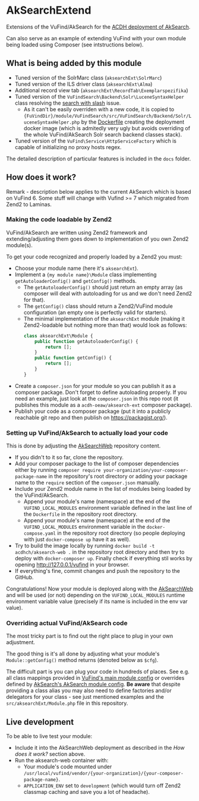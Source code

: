 # AkSearchExtend

Extensions of the VuFind/AkSearch for the [ACDH deployment of AkSearch](https://github.com/acdh-oeaw/AkSearchWeb).

Can also serve as an example of extending VuFind with your own module being loaded using Composer (see intstructions below).

## What is being added by this module

* Tuned version of the SolrMarc class (`aksearchExt\SolrMarc`)
* Tuned version of the ILS driver class (`aksearchExt\Alma`)
* Additional record view tab (`aksearchExt\RecordTab\Exemplarspezifika`)
* Tuned version of the `VuFindSearch\Backend\Solr\LuceneSyntaxHelper` class resolving the
  [search with slash](https://redmine.acdh.oeaw.ac.at/issues/20174) issue.  
  * As it can't be easily overriden with a new code, it is copied to
    `{FuVindDir}/module/VuFindSearch/src/VuFindSearch/Backend/Solr/LuceneSyntaxHelper.php`
    by the [Dockerfile](https://github.com/acdh-oeaw/AkSearchWeb/blob/main/Dockerfile) creating the deployment docker image 
    (which is admitedly very ugly but avoids overriding of the whole VuFind/AkSearch Solr search backend classes stack).
* Tuned version of the `VuFind\Service\HttpServiceFactory` which is capable of initializing no proxy hosts regex.

The detailed description of particular features is included in the `docs` folder.

## How does it work?

Remark - description below applies to the current AkSearch which is based on VuFind 6. Some stuff will change with Vufind >= 7 which migrated from Zend2 to Laminas.

### Making the code loadable by Zend2

VuFind/AkSearch are written using Zend2 framework and extending/adjusting them goes down to implementation of you own Zend2 module(s).

To get your code recognized and properly loaded by a Zend2 you must:

* Choose your module name (here it's `aksearchExt`).
* Implement a `{my module name}\Module` class implementing `getAutoloaderConfig()` and `getConfig()` methods.
    * The `getAutoloaderConfig()` should just return an empty array (as composer will deal with autoloading for us and we don't need Zend2 for that).
    * The `getConfig()` class should return a Zend2/VuFind module configuration (an empty one is perfectly valid for starters).
    * The minimal implementation of the `aksearchExt` module (making it Zend2-loadable but nothing more than that) would look as follows:
      ```php
      class aksearchExt\Module {
          public function getAutoloaderConfig() {
              return [];
          }
          public function getConfig() {
              return [];
          }
      }
      ```
* Create a `composer.json` for your module so you can publish it as a composer package.
  Don't forget to define autoloading properly.
  If you need an example, just look at the `composer.json` in this repo root (it publishes this module as a `acdh-oeaw/aksearch-ext` composer package).
* Publish your code as a composer package (put it into a publicly reachable git repo and then publish on https://packagist.org/).

### Setting up VuFind/AkSearch to actually load your code

This is done by adjusting the [AkSearchWeb](https://github.com/acdh-oeaw/AkSearchWeb) repository content.

* If you didn't to it so far, clone the repository.
* Add your composer package to the list of composer dependencies
  either by running `composer require your-organization/your-composer-package-name` in the repository's root directory 
  or adding your package name to the `require` section of the `composer.json` manually.
* Include your Zend2 module name in the list of modules being loaded by the VuFind/AkSearch.
    * Append your module's name (namespace) at the end of the `VUFIND_LOCAL_MODULES` environment variable defined in the last line of the `Dockerfile` in the repository root directory.
    * Append your module's name (namespace) at the end of the `VUFIND_LOCAL_MODULES` environment variable in the `docker-compose.yaml` in the repository root directory
      (so people deploying with just `docker-compose up` have it as well).
* Try to build the image locally by running `docker build -t acdhch/aksearch-web .` in the repository root directory 
  and then try to deploy with `docker-composer up`.
  Finally check if everything stil works by opening http://127.0.0.1/vufind in your browser.
* If everything's fine, commit changes and push the repository to the GitHub.

Congratulations! Now your module is deployed along with the [AkSearchWeb](https://github.com/acdh-oeaw/AkSearchWeb) 
and will be used (or not) depending on the `VUFIND_LOCAL_MODULES` runtime environment variable value (precisely if its name is included in the env var value).

### Overriding actual VuFind/AkSearch code

The most tricky part is to find out the right place to plug in your own adjustment.

The good thing is it's all done by adjusting what your module's `Module::getConfig()` method returns (denoted below as `$cfg`).

The difficult part is you can plug your code in hundreds of places. See e.g. all class mappings provided in [VuFind's main module config](https://biapps.arbeiterkammer.at/gitlab/open/aksearch/aksearch/blob/aksearch/module/VuFind/config/module.config.php) or overrides defined by [AkSearch's AkSearch module config](https://gitlab.com/acdh-oeaw/oeaw-resources/module-core/-/blob/master/config/module.config.php).
**Be aware** that despite providing a class alias you may also need to define factories and/or delegators for your class - see just mentioned examples and the `src/aksearchExt/Module.php` file in this repository.

## Live development

To be able to live test your module:

* Include it into the AkSearchWeb deployment as described in the *How does it work?* section above.
* Run the aksearch-web container with:
    * Your module's code mounted under `/usr/local/vufind/vendor/{your-organization}/{your-composer-package-name}`.
    * `APPLICATION_ENV` set to `development` (which would turn off Zend2 classmap caching and save you a lot of headache).

